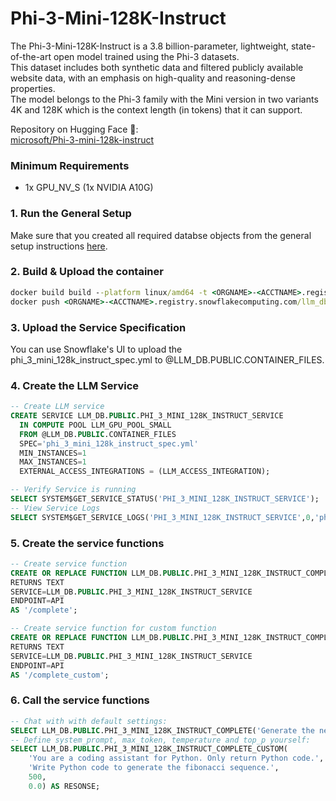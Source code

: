 # Phi-3-Mini-128K-Instruct
The Phi-3-Mini-128K-Instruct is a 3.8 billion-parameter, lightweight, state-of-the-art open model trained using the Phi-3 datasets.  
This dataset includes both synthetic data and filtered publicly available website data, with an emphasis on high-quality and reasoning-dense properties.  
The model belongs to the Phi-3 family with the Mini version in two variants 4K and 128K which is the context length (in tokens) that it can support.  

Repository on Hugging Face 🤗:  
[microsoft/Phi-3-mini-128k-instruct](https://huggingface.co/microsoft/Phi-3-mini-128k-instruct)

### Minimum Requirements
* 1x GPU_NV_S (1x NVIDIA A10G)

### 1. Run the General Setup
Make sure that you created all required databse objects from the general setup instructions [here](https://github.com/michaelgorkow/scs_llm_zoo/blob/main/README.md).

### 2. Build & Upload the container
```cmd
docker build build --platform linux/amd64 -t <ORGNAME>-<ACCTNAME>.registry.snowflakecomputing.com/llm_db/public/image_repository/phi_3_mini_128k_instruct_service:latest .
docker push <ORGNAME>-<ACCTNAME>.registry.snowflakecomputing.com/llm_db/public/image_repository/phi_3_mini_128k_instruct_service:latest
```

### 3. Upload the Service Specification
You can use Snowflake's UI to upload the phi_3_mini_128k_instruct_spec.yml to @LLM_DB.PUBLIC.CONTAINER_FILES.  

### 4. Create the LLM Service
```sql
-- Create LLM service
CREATE SERVICE LLM_DB.PUBLIC.PHI_3_MINI_128K_INSTRUCT_SERVICE
  IN COMPUTE POOL LLM_GPU_POOL_SMALL
  FROM @LLM_DB.PUBLIC.CONTAINER_FILES
  SPEC='phi_3_mini_128k_instruct_spec.yml'
  MIN_INSTANCES=1
  MAX_INSTANCES=1
  EXTERNAL_ACCESS_INTEGRATIONS = (LLM_ACCESS_INTEGRATION);

-- Verify Service is running
SELECT SYSTEM$GET_SERVICE_STATUS('PHI_3_MINI_128K_INSTRUCT_SERVICE');
-- View Service Logs
SELECT SYSTEM$GET_SERVICE_LOGS('PHI_3_MINI_128K_INSTRUCT_SERVICE',0,'phi-3-mini-128k-service-container');
```

### 5. Create the service functions
```sql
-- Create service function
CREATE OR REPLACE FUNCTION LLM_DB.PUBLIC.PHI_3_MINI_128K_INSTRUCT_COMPLETE(INPUT_PROMPT TEXT)
RETURNS TEXT
SERVICE=LLM_DB.PUBLIC.PHI_3_MINI_128K_INSTRUCT_SERVICE
ENDPOINT=API
AS '/complete';

-- Create service function for custom function
CREATE OR REPLACE FUNCTION LLM_DB.PUBLIC.PHI_3_MINI_128K_INSTRUCT_COMPLETE_CUSTOM(SYSTEM_PROMPT TEXT, INPUT_PROMPT TEXT, MAX_NEW_TOKENS INT, TEMPERATURE FLOAT)
RETURNS TEXT
SERVICE=LLM_DB.PUBLIC.PHI_3_MINI_128K_INSTRUCT_SERVICE
ENDPOINT=API
AS '/complete_custom';
```

### 6. Call the service functions
```sql
-- Chat with with default settings:
SELECT LLM_DB.PUBLIC.PHI_3_MINI_128K_INSTRUCT_COMPLETE('Generate the next 3 numbers for this Fibonacci sequence: 0, 1, 1, 2.') AS RESPONSE;
-- Define system_prompt, max_token, temperature and top_p yourself:
SELECT LLM_DB.PUBLIC.PHI_3_MINI_128K_INSTRUCT_COMPLETE_CUSTOM(
    'You are a coding assistant for Python. Only return Python code.', 
    'Write Python code to generate the fibonacci sequence.', 
    500, 
    0.0) AS RESONSE;
```